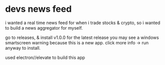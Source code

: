 # devs news feed
i wanted a real time news feed for when i trade stocks &amp; crypto, 
so i wanted to build a news aggregator for myself.

go to releases, & install v1.0.0 for the latest release
you may see a windows smartscreen warning because this is a new app. click more info → run anyway to install.

used electron//elevate to build this app
